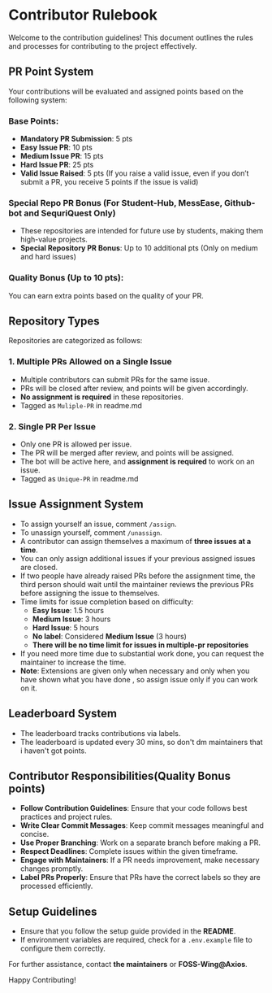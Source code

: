 # Contributor Rulebook

Welcome to the contribution guidelines! This document outlines the rules and processes for contributing to the project effectively.

## PR Point System

Your contributions will be evaluated and assigned points based on the following system:

### Base Points:
- **Mandatory PR Submission**: 5 pts
- **Easy Issue PR**: 10 pts
- **Medium Issue PR**: 15 pts
- **Hard Issue PR**: 25 pts
- **Valid Issue Raised**: 5 pts (If you raise a valid issue, even if you don’t submit a PR, you receive 5 points if the issue is valid)

### Special Repo PR Bonus (For Student-Hub, MessEase, Github-bot and SequriQuest Only)
- These repositories are intended for future use by students, making them high-value projects.
- **Special Repository PR Bonus**: Up to 10 additional pts (Only on medium and hard issues)

### Quality Bonus (Up to 10 pts):
You can earn extra points based on the quality of your PR.

## Repository Types
Repositories are categorized as follows:

### 1. Multiple PRs Allowed on a Single Issue
- Multiple contributors can submit PRs for the same issue.
- PRs will be closed after review, and points will be given accordingly.
- **No assignment is required** in these repositories.
- Tagged as `Muliple-PR` in readme.md

### 2. Single PR Per Issue
- Only one PR is allowed per issue.
- The PR will be merged after review, and points will be assigned.
- The bot will be active here, and **assignment is required** to work on an issue.
- Tagged as `Unique-PR` in readme.md

## Issue Assignment System
- To assign yourself an issue, comment `/assign`.
- To unassign yourself, comment `/unassign`.
- A contributor can assign themselves a maximum of **three issues at a time**.
- You can only assign additional issues if your previous assigned issues are closed.
- If two people have already raised PRs before the assignment time, the third person should wait until the maintainer reviews the previous PRs before assigning the issue to themselves.
- Time limits for issue completion based on difficulty:
  - **Easy Issue**: 1.5 hours
  - **Medium Issue**: 3 hours
  - **Hard Issue**: 5 hours
  - **No label**: Considered **Medium Issue** (3 hours)
  - **There will be no time limit for issues in multiple-pr repositories**
- If you need more time due to substantial work done, you can request the maintainer to increase the time.
- **Note**: Extensions are given only when necessary and only when you have shown what you have done , so assign issue only if you can work on it.

## Leaderboard System
- The leaderboard tracks contributions via labels.
- The leaderboard is updated every 30 mins, so don't dm maintainers that i haven't got points. 

## Contributor Responsibilities(Quality Bonus points)
- **Follow Contribution Guidelines**: Ensure that your code follows best practices and project rules.
- **Write Clear Commit Messages**: Keep commit messages meaningful and concise.
- **Use Proper Branching**: Work on a separate branch before making a PR.
- **Respect Deadlines**: Complete issues within the given timeframe.
- **Engage with Maintainers**: If a PR needs improvement, make necessary changes promptly.
- **Label PRs Properly**: Ensure that PRs have the correct labels so they are processed efficiently.

## Setup Guidelines
- Ensure that you follow the setup guide provided in the **README**.
- If environment variables are required, check for a `.env.example` file to configure them correctly.

For further assistance, contact **the maintainers** or **FOSS-Wing@Axios**.

Happy Contributing!

